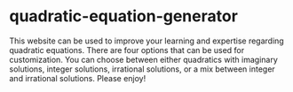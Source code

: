 # quadratic-equation-generator

This website can be used to improve your learning and expertise regarding quadratic equations. There are four options that can be used for customization. You can choose between either quadratics with imaginary solutions, integer solutions, irrational solutions, or a mix between integer and irrational solutions. Please enjoy!